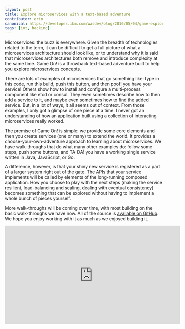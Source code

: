 ```yaml
---
layout: post
title: Explore microservices with a text-based adventure
contributor: erin
canonical: https://developer.ibm.com/wasdev/blog/2016/05/04/game-explore-microservices-text-based-adventure/
tags: [iot, hacking]
---
```


Microservices: the buzz is everywhere. Given the breadth of technologies related to the term, it can be difficult to get a full picture of what a microservices architecture should look like, or to understand why it is said that microservices architectures both remove and introduce complexity at the same time. Game On! is a throwback text-based adventure built to help you explore microservices concepts.

<!--more-->

There are lots of examples of microservices that go something like: type in this code, run this build, push this button, and then poof! you have your service! Others show how to install and configure a multi-process component like etcd or consul. They even sometimes describe how to then add a service to it, and maybe even sometimes how to find the added service. But, in a lot of ways, it all seems out of context. From those examples, I only got a glimpse of one piece at a time. I never got an understanding of how an application built using a collection of interacting microservices really worked.

The premise of Game On! is simple: we provide some core elements and then you create services (one or many) to extend the world. It provides a choose-your-own-adventure approach to learning about microservices. We have walk-throughs that do what many other examples do: follow some steps, push some buttons, and TA-DA! you have a working single service written in Java, JavaScript, or Go.

A difference, however, is that your shiny new service is registered as a part of a larger system right out of the gate. The APIs that your service implements will be called by elements of the long-running composed application. How you choose to play with the next steps (making the service resilient, load-balancing and scaling, dealing with eventual consistency) becomes something that can be explored without having to implement a whole bunch of pieces yourself.

More walk-throughs will be coming over time, with most building on the basic walk-throughs we have now. All of the source is [available on GitHub](https://github.com/gameontext/). We hope you enjoy working with it as much as we enjoyed building it.

<iframe width="560" height="315" src="https://www.youtube.com/embed/RvK5GqyK8Ow" frameborder="0" allowfullscreen></iframe>
